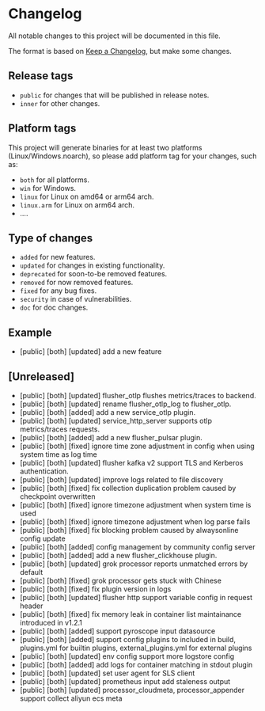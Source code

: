 # Changelog

All notable changes to this project will be documented in this file.

The format is based on [Keep a Changelog](https://keepachangelog.com/en/1.0.0/), but make some changes.

## Release tags

- `public` for changes that will be published in release notes.
- `inner` for other changes.

## Platform tags

This project will generate binaries for at least two platforms (Linux/Windows.noarch), so please add platform tag for
your changes, such as:

- `both` for all platforms.
- `win` for Windows.
- `linux` for Linux on amd64 or arm64 arch.
- `linux.arm` for Linux on arm64 arch.
- ....

## Type of changes

- `added` for new features.
- `updated` for changes in existing functionality.
- `deprecated` for soon-to-be removed features.
- `removed` for now removed features.
- `fixed` for any bug fixes.
- `security` in case of vulnerabilities.
- `doc` for doc changes.

## Example

- [public] [both] [updated] add a new feature

## [Unreleased]

- [public] [both] [updated] flusher_otlp flushes metrics/traces to backend.
- [public] [both] [updated] rename flusher_otlp_log to flusher_otlp.
- [public] [both] [added] add a new service_otlp plugin.
- [public] [both] [updated] service_http_server supports otlp metrics/traces requests.
- [public] [both] [added] add a new flusher_pulsar plugin.
- [public] [both] [fixed] ignore time zone adjustment in config when using system time as log time
- [public] [both] [updated] flusher kafka v2 support TLS and Kerberos authentication.
- [public] [both] [updated] improve logs related to file discovery
- [public] [both] [fixed] fix collection duplication problem caused by checkpoint overwritten
- [public] [both] [fixed] ignore timezone adjustment when system time is used
- [public] [both] [fixed] ignore timezone adjustment when log parse fails
- [public] [both] [fixed] fix blocking problem caused by alwaysonline config update
- [public] [both] [added] config management by community config server
- [public] [both] [added] add a new flusher\_clickhouse plugin.
- [public] [both] [updated] grok processor reports unmatched errors by default
- [public] [both] [fixed] grok processor gets stuck with Chinese
- [public] [both] [fixed] fix plugin version in logs
- [public] [both] [updated] flusher http support variable config in request header
- [public] [both] [fixed] fix memory leak in container list maintainance introduced in v1.2.1
- [public] [both] [added] support pyroscope input datasource
- [public] [both] [added] support config plugins to included in build, plugins.yml for builtin plugins, external_plugins.yml for external plugins
- [public] [both] [updated] env config support more logstore config
- [public] [both] [added] add logs for container matching in stdout plugin
- [public] [both] [updated] set user agent for SLS client
- [public] [both] [updated] prometheus input add staleness output
- [public] [both] [updated] processor_cloudmeta, processor_appender support collect aliyun ecs meta